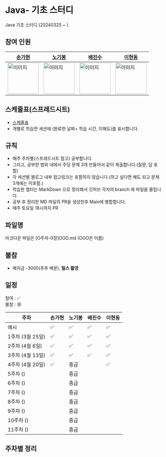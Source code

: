 # Java- 기초 스터디
Java 기초 스터디 (20240325 ~ )


                
## 참여 인원 
| [손가현](https://github.com/gahyeeeon)| [노기봉](https://github.com/rohgibong)| [배진수](https://github.com/JinsuBae2)| [이현동](https://github.com/lhdmir)|
|---|---|---|---|
| <img src="https://avatars.githubusercontent.com/u/157968161?v=4" alt="이미지" width="100" height="100"> | <img src="https://avatars.githubusercontent.com/u/119557561?v=4" alt="이미지" width="100" height="100"> | <img src="https://avatars.githubusercontent.com/u/140715759?v=4" alt="이미지" width="100" height="100"> | <img src="https://avatars.githubusercontent.com/u/42959665?v=4" alt="이미지" width="100" height="100"> |

## 스케줄표(스프레드시트)
 - [스케줄표](https://docs.google.com/spreadsheets/d/1C20i9eVg6dBjAaVJSZJ3442XdMUcuFAYQjwgV0hLJGw/edit#gid=0)
 - 개별로 학습한 세션에 (완료한 날짜+ 학습 시간, 이해도)를 표시합니다.


## 규칙
- 매주 주차별(스프레드시트 참고) 공부합니다.
- 그리고, 공부한 범위 내에서 주당 문제 3개 만들어서 같이 제출합니다.(질문, 답 포함)
- 각 세션별 블로그 내부 참고링크는 포함하지 않습니다.(하고 싶다면 해도 되고 문제 3개에는 미포함.)
- 학습한 챕터는 MarkDown 으로 정리해서 깃허브 각자의 branch 에 파일을 올립니다.
- 공부 후 정리한 MD 파일의 PR을 생성한후 Main에 병합합니다.
- 매주 토요일 18시까지 PR 


## 파일명
마크다운 파일은 [O주차-0장]OOO.md (OOO은 이름)

## 불참
- 예치금 -3000(추후 배분), **릴스 촬영**

## 일정

참여 : ✅  
불참 : 😵  

| 주차           | 손가현 | 노기봉 | 배진수 | 이현동 |
|--------------|---|---|---|---|
| 예시           | ✅ | ✅  | ✅ | ✅ |
| 1주차 (3월 25일) | ✅ | ✅ | ✅ | ✅ |
| 2주차 (4월 6일)  | ✅ | ✅ | ✅ | ✅ | 
| 3주차 (4월 13일) | ✅ | ✅ | ✅ | ✅ |
| 4주차 (4월 20일) | ✅ | 중급 |     | ✅ |
| 5주차 ()       |  | 중급 |     |    |
| 6주차 ()       |  | 중급 |     |    |
| 7주차 ()       |  | 중급 |     |    |
| 8주차 ()       |  | 중급 |     |    |
| 9주차 ()       |  | 중급 |     |    |
| 10주차 ()      |  | 중급 |     |    |
| 11주차 ()      |  | 중급 |     |    |

## 주차별 정리



  
